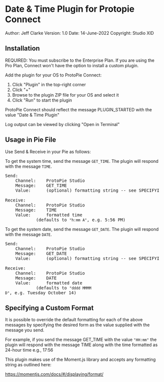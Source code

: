# Date & Time Plugin for Protopie Connect

Author: 	Jeff Clarke
Version: 	1.0
Date: 		14-June-2022
Copyright: 	Studio XID


## Installation

REQUIRED: You must subscribe to the Enterprise Plan. If you
are using the Pro Plan, Connect won't have the option to
install a custom plugin.

Add the plugin for your OS to ProtoPie Connect:

1. Click "Plugin" in the top-right corner
2. Click "+"
3. Browse to the plugin ZIP file for your OS and select it
4. Click "Run" to start the plugin

ProtoPie Connect should reflect the message PLUGIN_STARTED
with the value "Date & Time Plugin"

Log output can be viewed by clicking "Open in Terminal"




## Usage in Pie File

Use Send & Receive in your Pie as follows:

To get the system time, send the message <code>GET_TIME</code>.  The plugin will respond
with the message <code>TIME</code>.

<pre>
Send:
	Channel:	ProtoPie Studio
	Message: 	GET_TIME
	Value: 		(optional) formatting string -- see SPECIFYING A CUSTOM FORMAT below

Receive:
	Channel: 	ProtoPie Studio
	Message: 	TIME
	Value: 		formatted time
			(defaults to <code>"h:mm A"</code>, e.g. 5:56 PM)
</pre>

To get the system date, send the message <code>GET_DATE</code>.  The plugin will respond
with the message <code>DATE</code>.

<pre>
Send:
	Channel: 	ProtoPie Studio
	Message: 	GET_DATE
	Value: 		(optional) formatting string -- see SPECIFYING A CUSTOM FORMAT below

Receive:
	Channel: 	ProtoPie Studio
	Message: 	DATE
	Value: 		formatted date
			(defaults to <code>"dddd MMMM D"</code>, e.g. Tuesday October 14)
</pre>



## Specifying a Custom Format

It is possible to override the default formatting for each of
the above messages by specifying the desired form as the value
supplied with the message you send.

For example, if you send the message GET_TIME with the value <code>"HH:mm"</code>
the plugin will respond with the message TIME along with the time
formatted as 24-hour time
	e.g., 17:56

This plugin makes use of the Moment.js library and accepts any
formatting string as outlined here:

https://momentjs.com/docs/#/displaying/format/


